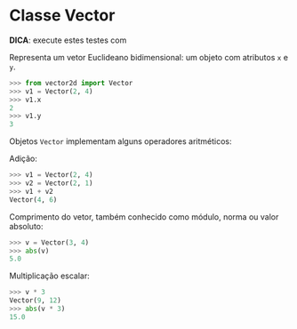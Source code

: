 # Classe Vector

  **DICA**: execute estes testes com

Representa um vetor Euclideano bidimensional: um objeto com atributos `x` e `y`.

```python
>>> from vector2d import Vector
>>> v1 = Vector(2, 4)
>>> v1.x
2
>>> v1.y
3

```

Objetos `Vector` implementam alguns operadores aritméticos:

Adição:

```python
>>> v1 = Vector(2, 4)
>>> v2 = Vector(2, 1)
>>> v1 + v2
Vector(4, 6)

```

Comprimento do vetor, também conhecido como módulo, norma ou valor absoluto:

```python
>>> v = Vector(3, 4)
>>> abs(v)
5.0

```

Multiplicação escalar:

```python
>>> v * 3
Vector(9, 12)
>>> abs(v * 3)
15.0

```
